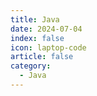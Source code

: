 ```yaml
---
title: Java
date: 2024-07-04
index: false
icon: laptop-code
article: false
category:
  - Java
---
```


<Catalog />
